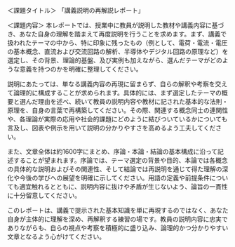 ＜課題タイトル＞
「講義説明の再解説レポート」

＜課題内容＞
本レポートでは、授業中に教員が説明した教材や講義内容に基づき、あなた自身の理解を踏まえて再度説明を行うことを求めます。まず、講義で扱われたテーマの中から、特に印象に残ったもの（例として、電荷・電流・電圧の基本概念、直流および交流回路の解析、半導体やデジタル回路の原理など）を選定し、その背景、理論的基盤、及び実例も加えながら、選んだテーマがどのような意義を持つのかを明確に整理してください。

説明にあたっては、単なる講義内容の再現に留まらず、自らの解釈や考察を交えて論理的に構成することが求められます。具体的には、まず選定したテーマの概要と選んだ理由を述べ、続いて教員の説明内容や教材に記された基本的な法則・原理を、自身の言葉で再構築してください。その際、関連する概念同士の連関性や、各理論が実際の応用や社会的課題にどのように結びついているかについても言及し、図表や例示を用いて説明の分かりやすさを高めるよう工夫してください。

また、文章全体は約1600字にまとめ、序論・本論・結論の基本構成に沿って記述することが望まれます。序論では、テーマ選定の背景や目的、本論では各概念の具体的な説明およびその関連性、そして結論では再説明を通じて得た理解の深化や今後の学びへの展望を明確に示してください。用語の定義や前提条件についても適宜触れるとともに、説明内容に抜けや矛盾が生じないよう、論旨の一貫性に十分留意してください。

このレポートは、講義で提示された基本知識を単に再現するのではなく、あなた自身が主体的に理解を深め、再解釈する練習の場です。教員の説明内容に忠実でありながらも、自らの視点や考察を積極的に盛り込み、論理的かつ分かりやすい文章となるよう心がけてください。